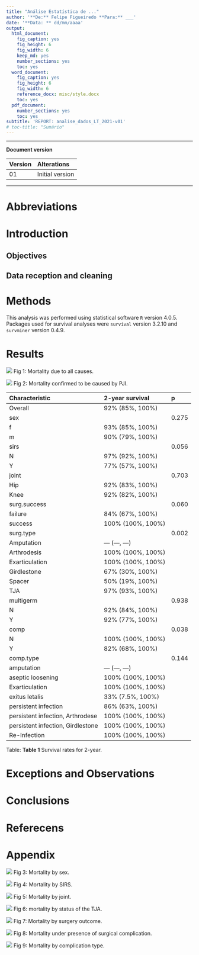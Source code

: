 ```yaml
---
title: "Análise Estatística de ..."
author: '**De:** Felipe Figueiredo **Para:** ___'
date: '**Data: ** dd/mm/aaaa'
output:
  html_document:
    fig_caption: yes
    fig_height: 6
    fig_width: 6
    keep_md: yes
    number_sections: yes
    toc: yes
  word_document:
    fig_caption: yes
    fig_height: 6
    fig_width: 6
    reference_docx: misc/style.docx
    toc: yes
  pdf_document:
    number_sections: yes
    toc: yes
subtitle: 'REPORT: analise_dados_LT_2021-v01'
# toc-title: "Sumário"
---
```




---

**Document version**


|Version |Alterations     |
|:-------|:---------------|
|01      |Initial version |

---

<!-- # Signatures -->

<!-- ```{r, echo=FALSE} -->
<!-- sig.field <- "__________________________" -->
<!-- date.field <- "_____________" -->
<!-- Stat <- c("Elaborador", "Nome", "Função", sig.field, date.field) -->
<!-- Reviewer <- c("Revisado por", "", "", sig.field, date.field) -->
<!-- Approver <- c("Verificado por", "", "", sig.field, date.field) -->
<!-- Final.Approver <- c("Aprovação final", "", "", sig.field, date.field) -->

<!-- sigs <- rbind( -->
<!--   Stat -->
<!--   , Reviewer -->
<!--   , Approver -->
<!--   , Final.Approver -->
<!--   ) -->
<!-- rownames(sigs) <- NULL -->
<!-- colnames(sigs) <- c("Papel", "Nome", "Função", "Assinatura", "Data") -->

<!-- # pander(sigs, split.cells = c(9, 14, 14, 16, 8), split.table = Inf) -->
<!-- kable(sigs) -->
<!-- ``` -->

# Abbreviations

# Introduction

## Objectives

## Data reception and cleaning

# Methods



This analysis was performed using statistical software `R` version 4.0.5.
Packages used for survival analyses were `survival` version 3.2.10 and `survminer` version 0.4.9.

# Results


![](../figures/death_all.png)
Fig 1: Mortality due to all causes.

![](../figures/death_PJI.png)
Fig 2: Mortality confirmed to be caused by PJI.



|Characteristic                    |2-year survival   |p     |
|:---------------------------------|:-----------------|:-----|
|Overall                           |92% (85%, 100%)   |      |
|sex                               |                  |0.275 |
|f                                 |93% (85%, 100%)   |      |
|m                                 |90% (79%, 100%)   |      |
|sirs                              |                  |0.056 |
|N                                 |97% (92%, 100%)   |      |
|Y                                 |77% (57%, 100%)   |      |
|joint                             |                  |0.703 |
|Hip                               |92% (83%, 100%)   |      |
|Knee                              |92% (82%, 100%)   |      |
|surg.success                      |                  |0.060 |
|failure                           |84% (67%, 100%)   |      |
|success                           |100% (100%, 100%) |      |
|surg.type                         |                  |0.002 |
|Amputation                        |— (—, —)          |      |
|Arthrodesis                       |100% (100%, 100%) |      |
|Exarticulation                    |100% (100%, 100%) |      |
|Girdlestone                       |67% (30%, 100%)   |      |
|Spacer                            |50% (19%, 100%)   |      |
|TJA                               |97% (93%, 100%)   |      |
|multigerm                         |                  |0.938 |
|N                                 |92% (84%, 100%)   |      |
|Y                                 |92% (77%, 100%)   |      |
|comp                              |                  |0.038 |
|N                                 |100% (100%, 100%) |      |
|Y                                 |82% (68%, 100%)   |      |
|comp.type                         |                  |0.144 |
|amputation                        |— (—, —)          |      |
|aseptic loosening                 |100% (100%, 100%) |      |
|Exarticulation                    |100% (100%, 100%) |      |
|exitus letalis                    |33% (7.5%, 100%)  |      |
|persistent infection              |86% (63%, 100%)   |      |
|persistent infection, Arthrodese  |100% (100%, 100%) |      |
|persistent infection, Girdlestone |100% (100%, 100%) |      |
|Re-Infection                      |100% (100%, 100%) |      |

Table: **Table 1** Survival rates for 2-year.

# Exceptions and Observations

# Conclusions


# Referecens

# Appendix

<!-- ```{r fig3, fig.height=12, fig.width=8} -->
<!-- ggarrange(gg.sex$plot, gg.sirs$plot, gg.joint$plot, gg.stat.tja$plot, gg.outcome$plot, gg.comp$plot, labels = "AUTO", ncol = 2, nrow = 3) -->
<!-- ``` -->

![](../figures/sex.png)
Fig 3: Mortality by sex.

![](../figures/sirs.png)
Fig 4: Mortality by SIRS.

![](../figures/joint.png)
Fig 5: Mortality by joint.

![](../figures/surg_success.png)
Fig 6: mortality by status of the TJA.

![](../figures/surg_type.png)
Fig 7: Mortality by surgery outcome.

![](../figures/complication.png)
Fig 8: Mortality under presence of surgical complication.

![](../figures/comp_type.png)
Fig 9: Mortality by complication type.



<!-- Table: **Table 2** Optional version of Table 1, adding 1-year survival rates. -->
